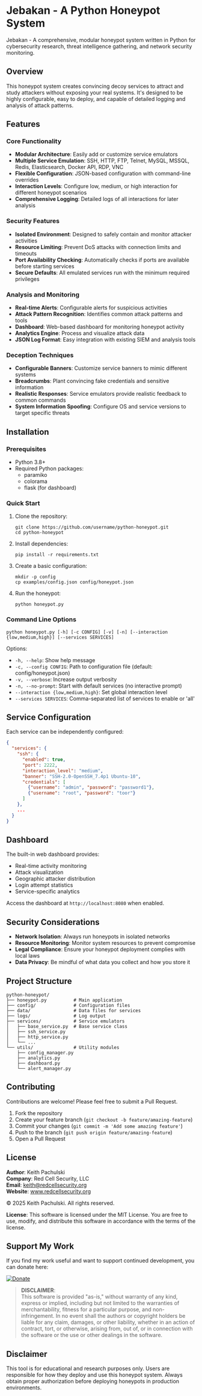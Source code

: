 # Jebakan -  A Python Honeypot System

Jebakan - A comprehensive, modular honeypot system written in Python for cybersecurity research, threat intelligence gathering, and network security monitoring.

## Overview

This honeypot system creates convincing decoy services to attract and study attackers without exposing your real systems. It's designed to be highly configurable, easy to deploy, and capable of detailed logging and analysis of attack patterns.

## Features

### Core Functionality
- **Modular Architecture**: Easily add or customize service emulators
- **Multiple Service Emulation**: SSH, HTTP, FTP, Telnet, MySQL, MSSQL, Redis, Elasticsearch, Docker API, RDP, VNC
- **Flexible Configuration**: JSON-based configuration with command-line overrides
- **Interaction Levels**: Configure low, medium, or high interaction for different honeypot scenarios
- **Comprehensive Logging**: Detailed logs of all interactions for later analysis

### Security Features
- **Isolated Environment**: Designed to safely contain and monitor attacker activities
- **Resource Limiting**: Prevent DoS attacks with connection limits and timeouts
- **Port Availability Checking**: Automatically checks if ports are available before starting services
- **Secure Defaults**: All emulated services run with the minimum required privileges

### Analysis and Monitoring
- **Real-time Alerts**: Configurable alerts for suspicious activities
- **Attack Pattern Recognition**: Identifies common attack patterns and tools
- **Dashboard**: Web-based dashboard for monitoring honeypot activity
- **Analytics Engine**: Process and visualize attack data
- **JSON Log Format**: Easy integration with existing SIEM and analysis tools

### Deception Techniques
- **Configurable Banners**: Customize service banners to mimic different systems
- **Breadcrumbs**: Plant convincing fake credentials and sensitive information
- **Realistic Responses**: Service emulators provide realistic feedback to common commands
- **System Information Spoofing**: Configure OS and service versions to target specific threats

## Installation

### Prerequisites
- Python 3.8+
- Required Python packages:
  - paramiko
  - colorama
  - flask (for dashboard)

### Quick Start

1. Clone the repository:
   ```
   git clone https://github.com/username/python-honeypot.git
   cd python-honeypot
   ```

2. Install dependencies:
   ```
   pip install -r requirements.txt
   ```

3. Create a basic configuration:
   ```
   mkdir -p config
   cp examples/config.json config/honeypot.json
   ```

4. Run the honeypot:
   ```
   python honeypot.py
   ```

### Command Line Options

```
python honeypot.py [-h] [-c CONFIG] [-v] [-n] [--interaction {low,medium,high}] [--services SERVICES]
```

Options:
- `-h, --help`: Show help message
- `-c, --config CONFIG`: Path to configuration file (default: config/honeypot.json)
- `-v, --verbose`: Increase output verbosity
- `-n, --no-prompt`: Start with default services (no interactive prompt)
- `--interaction {low,medium,high}`: Set global interaction level
- `--services SERVICES`: Comma-separated list of services to enable or 'all'

## Service Configuration

Each service can be independently configured:

```json
{
  "services": {
    "ssh": {
      "enabled": true,
      "port": 2222,
      "interaction_level": "medium",
      "banner": "SSH-2.0-OpenSSH_7.4p1 Ubuntu-10",
      "credentials": [
        {"username": "admin", "password": "password1"},
        {"username": "root", "password": "toor"}
      ]
    },
    ...
  }
}
```

## Dashboard

The built-in web dashboard provides:
- Real-time activity monitoring
- Attack visualization
- Geographic attacker distribution
- Login attempt statistics
- Service-specific analytics

Access the dashboard at `http://localhost:8080` when enabled.

## Security Considerations

- **Network Isolation**: Always run honeypots in isolated networks
- **Resource Monitoring**: Monitor system resources to prevent compromise
- **Legal Compliance**: Ensure your honeypot deployment complies with local laws
- **Data Privacy**: Be mindful of what data you collect and how you store it

## Project Structure

```
python-honeypot/
├── honeypot.py          # Main application
├── config/              # Configuration files
├── data/                # Data files for services
├── logs/                # Log output
├── services/            # Service emulators
│   ├── base_service.py  # Base service class
│   ├── ssh_service.py
│   ├── http_service.py
│   └── ...
└── utils/               # Utility modules
    ├── config_manager.py
    ├── analytics.py
    ├── dashboard.py
    └── alert_manager.py
```

## Contributing

Contributions are welcome! Please feel free to submit a Pull Request.

1. Fork the repository
2. Create your feature branch (`git checkout -b feature/amazing-feature`)
3. Commit your changes (`git commit -m 'Add some amazing feature'`)
4. Push to the branch (`git push origin feature/amazing-feature`)
5. Open a Pull Request

## License

**Author**: Keith Pachulski  
**Company**: Red Cell Security, LLC  
**Email**: keith@redcellsecurity.org  
**Website**: www.redcellsecurity.org  

© 2025 Keith Pachulski. All rights reserved.

**License**: This software is licensed under the MIT License. You are free to use, modify, and distribute this software in accordance with the terms of the license.

## Support My Work

If you find my work useful and want to support continued development, you can donate here:

[![Donate](https://img.shields.io/badge/Donate-PayPal-blue.svg)](https://paypal.me/sec0ps)

> **DISCLAIMER**:  
> This software is provided "as-is," without warranty of any kind, express or implied, including but not limited to the warranties of merchantability, fitness for a particular purpose, and non-infringement. In no event shall the authors or copyright holders
> be liable for any claim, damages, or other liability, whether in an action of contract, tort, or otherwise, arising from, out of, or in connection with the software or the use or other dealings in the software.

## Disclaimer

This tool is for educational and research purposes only. Users are responsible for how they deploy and use this honeypot system. Always obtain proper authorization before deploying honeypots in production environments.
